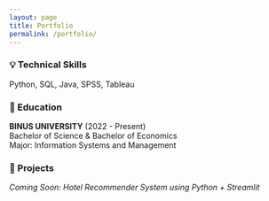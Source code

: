 ```yaml
---
layout: page
title: Portfolio
permalink: /portfolio/
---
```


### 💡 Technical Skills
Python, SQL, Java, SPSS, Tableau

### 🏫 Education
**BINUS UNIVERSITY** (2022 - Present)  
Bachelor of Science & Bachelor of Economics  
Major: Information Systems and Management

### 📁 Projects
*Coming Soon: Hotel Recommender System using Python + Streamlit*

